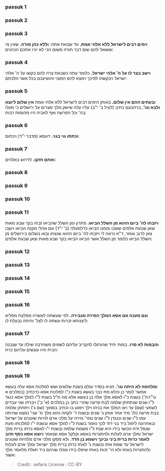 
### passuk 1

### passuk 2

### passuk 3
<b>וימים רבים לישראל ללא אלהי אמת.</b> עד שבאת אתה:
<b>וללא כהן מורה.</b> שאין מי ששואל להם שום דבר תורה משום הכי לא יורו אתכם הכהנים:

### passuk 4
<b>וישב בצר לו על ה' אלהי ישראל.</b> כלומר עתה כשבאת צרה להם בקשו על ה' אלהי ישראל ויבקשהו לפיכך וימצא להם המצוי והושיעכם בכל אשר הלכתם:

### passuk 5
<b>ובעתים ההם אין שלום.</b> באותן הימים רבים לישראל ללא אלהי אמת <b>אין שלום ליוצא ולבא וגו'</b>, ברחבעם כתיב (לעיל ב' י"ב) עליו עלה שישק מלך מצרים על ירושלים כי מעלו בה' וכל הפרשה ואף לאביה היו מהומות רבות:

### passuk 6
<b>וכתתו גוי בגוי.</b> דוגמא (מדבר י"ד) ויכתום:

### passuk 7
<b>ואתם חזקו.</b> לדרוש באלהים:

### passuk 8

### passuk 9

### passuk 10

### passuk 11
<b>ויזבחו לה' ביום ההוא מן השלל הביאו.</b> פתרון ומן השלל שהביאו זבחו בקר שבע מאות וצאן שבעת אלפים ששבו וממנו הביאו כדלמעלה (ב' י"ד) וגם אהלי מקנה הביאו וישבו צאן לרוב וגומר, ד"א נראה לי ויזבחו לה' ביום ההוא שנצחו ובאו בשלום בירושלים מן השלל הביאו כלומר מן השלל אשר הביאו הביאו בקר שבע מאות וצאן שבעת אלפים:

### passuk 12

### passuk 13

### passuk 14

### passuk 15

### passuk 16
<b>וגם מעכה אם אסא המלך הסירה מגבירה.</b> לפי שעשתה לאשרה מפלצת מפליא ליצנותא זכרות עשתה לו לצל' והיתה נבעלת לו:

### passuk 17
<b>והבמות לא סרו.</b> במות יחיד שהורגלו להקריב עליהם לשמים משחרבה שילה עד שנבנה הבית והיו עונשים עליהם כרת:

### passuk 18

### passuk 19
<b>ומלחמה לא היתה וגו'.</b> תניא בסדר עולם בשנת שלשים ושש למלכות אסא עלה בעשא אפשר לומר כן והלא מת כבר בעשא בשנת כ"ו למלכות אסא כדכתיב (במלכים א ט״ז:ח׳) בשנת כ"ו לאסא מלך אלה בן בעשא אלא מה ת"ל בשנת ל"ו למלך אסא כנגד ל"ו שנים שנתחתן שלמה לבת פרעה שהרי כתב כן במלכים (א' ב') ויברחו שני עבדים לשמעי (שם) עד ויצו המלך את בניהו וילך ויפגע בו וכתיב בסמוך (שם ג') ויתחתן שלמה בבת פרעה כלו' מיד אחר אותן ג' שנים ובשנת ד' לקחה והוא מלך מ' שני' נמצא שהיתה עמו ל"ו שנים וכנגדן ל"ו שנים נגזר' גזירה על מלכי ארם להיות שוטנים על ישראל ובאחרונה ליפול ביד בני דוד לכך נאמר בשנת ל"ו למלך אסא ובשנת י"ו למלכותו מעת שנפל זרח הכושי בידו היא שנת ל"ו משמת שלמה ובשנת י"ו לאסא כרתו ברית מלך ישראל ומלך ארם לעלות ולהתגרות באסא וקלקל אסא שנאמר <b>ויוצא אסא כסף וזהב לאמר כרות ברית ביני ובינך וישמע בן הדד.</b> ולא פסקו מלכי ארם מלהיות שוטנים לישראל עד שמת אחז ובשנת ג' לאחז כרתו ברית מלך ישראל ומלך ארם לעלות ולהתגרות באחז ולא הי' זכות באחז שיפלו בידו ונפלו שניהם ביד תגלת פלאסר מלך אשור:

>Credit : sefaris
>License : CC-BY